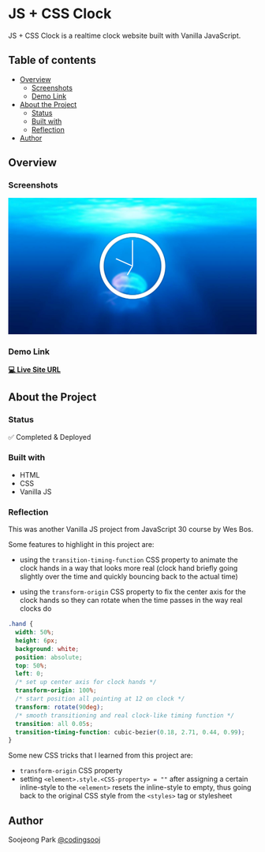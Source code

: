 # JS + CSS Clock

JS + CSS Clock is a realtime clock website built with Vanilla JavaScript.

## Table of contents

- [Overview](#overview)
  - [Screenshots](#screenshots)
  - [Demo Link](#demo-link)
- [About the Project](#about-the-project)
  - [Status](#status)
  - [Built with](#built-with)
  - [Reflection](#reflection)
- [Author](#author)

## Overview

### Screenshots

![JS + CSS Clock](./js-css-clock-ss.png)

### Demo Link

**[💻 Live Site URL](https://soojeong-park-ca.github.io/js-and-css-clock/)**

## About the Project

### Status

✅ Completed & Deployed

### Built with

- HTML
- CSS
- Vanilla JS

### Reflection

This was another Vanilla JS project from JavaScript 30 course by Wes Bos.

Some features to highlight in this project are:

- using the `transition-timing-function` CSS property to animate the clock hands in a way that looks more real (clock hand briefly going slightly over the time and quickly bouncing back to the actual time)

- using the `transform-origin` CSS property to fix the center axis for the clock hands so they can rotate when the time passes in the way real clocks do

```css
.hand {
  width: 50%;
  height: 6px;
  background: white;
  position: absolute;
  top: 50%;
  left: 0;
  /* set up center axis for clock hands */
  transform-origin: 100%;
  /* start position all pointing at 12 on clock */
  transform: rotate(90deg);
  /* smooth transitioning and real clock-like timing function */
  transition: all 0.05s;
  transition-timing-function: cubic-bezier(0.18, 2.71, 0.44, 0.99);
}
```

Some new CSS tricks that I learned from this project are:

- `transform-origin` CSS property
- setting `<element>.style.<CSS-property> = ""` after assigning a certain inline-style to the `<element>` resets the inline-style to empty, thus going back to the original CSS style from the `<styles>` tag or stylesheet

## Author

Soojeong Park [@codingsooj](https://twitter.com/codingsooj)
